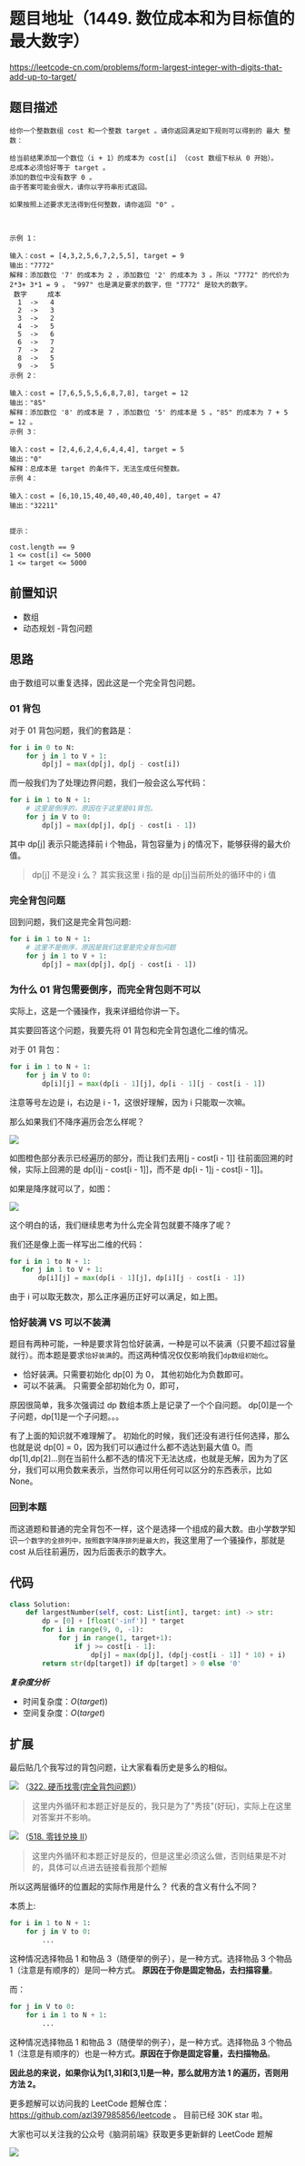 # 题目地址（1449. 数位成本和为目标值的最大数字）

https://leetcode-cn.com/problems/form-largest-integer-with-digits-that-add-up-to-target/

## 题目描述

```
给你一个整数数组 cost 和一个整数 target 。请你返回满足如下规则可以得到的 最大 整数：

给当前结果添加一个数位（i + 1）的成本为 cost[i] （cost 数组下标从 0 开始）。
总成本必须恰好等于 target 。
添加的数位中没有数字 0 。
由于答案可能会很大，请你以字符串形式返回。

如果按照上述要求无法得到任何整数，请你返回 "0" 。

 

示例 1：

输入：cost = [4,3,2,5,6,7,2,5,5], target = 9
输出："7772"
解释：添加数位 '7' 的成本为 2 ，添加数位 '2' 的成本为 3 。所以 "7772" 的代价为 2*3+ 3*1 = 9 。 "997" 也是满足要求的数字，但 "7772" 是较大的数字。
 数字     成本
  1  ->   4
  2  ->   3
  3  ->   2
  4  ->   5
  5  ->   6
  6  ->   7
  7  ->   2
  8  ->   5
  9  ->   5
示例 2：

输入：cost = [7,6,5,5,5,6,8,7,8], target = 12
输出："85"
解释：添加数位 '8' 的成本是 7 ，添加数位 '5' 的成本是 5 。"85" 的成本为 7 + 5 = 12 。
示例 3：

输入：cost = [2,4,6,2,4,6,4,4,4], target = 5
输出："0"
解释：总成本是 target 的条件下，无法生成任何整数。
示例 4：

输入：cost = [6,10,15,40,40,40,40,40,40], target = 47
输出："32211"
 

提示：

cost.length == 9
1 <= cost[i] <= 5000
1 <= target <= 5000

```

## 前置知识

- 数组
- 动态规划
-背包问题

## 思路

由于数组可以重复选择，因此这是一个完全背包问题。

### 01 背包

对于 01 背包问题，我们的套路是：

```py
for i in 0 to N:
    for j in 1 to V + 1:
        dp[j] = max(dp[j], dp[j - cost[i])
```

而一般我们为了处理边界问题，我们一般会这么写代码：

```py
for i in 1 to N + 1:
    # 这里是倒序的，原因在于这里是01背包。
    for j in V to 0:
        dp[j] = max(dp[j], dp[j - cost[i - 1])
```

其中 dp[j] 表示只能选择前 i 个物品，背包容量为 j 的情况下，能够获得的最大价值。

> dp[j] 不是没 i 么？ 其实我这里 i 指的是 dp[j]当前所处的循环中的 i 值

### 完全背包问题

回到问题，我们这是完全背包问题:

```py
for i in 1 to N + 1:
    # 这里不是倒序，原因是我们这里是完全背包问题
    for j in 1 to V + 1:
        dp[j] = max(dp[j], dp[j - cost[i - 1])

```

### 为什么 01 背包需要倒序，而完全背包则不可以

实际上，这是一个骚操作，我来详细给你讲一下。

其实要回答这个问题，我要先将 01 背包和完全背包退化二维的情况。

对于 01 背包：

```py
for i in 1 to N + 1:
    for j in V to 0:
        dp[i][j] = max(dp[i - 1][j], dp[i - 1][j - cost[i - 1])
```

注意等号左边是 i，右边是 i - 1，这很好理解，因为 i 只能取一次嘛。

那么如果我们不降序遍历会怎么样呢？

![](https://tva1.sinaimg.cn/large/007S8ZIlly1gfaqt9hh8hj30uy0giabo.jpg)

如图橙色部分表示已经遍历的部分，而让我们去用[j - cost[i - 1]] 往前面回溯的时候，实际上回溯的是 dp[i]j - cost[i - 1]]，而不是 dp[i - 1]j - cost[i - 1]]。

如果是降序就可以了，如图：

![](https://tva1.sinaimg.cn/large/007S8ZIlly1gfaqtkc1cmj30u80fcmyo.jpg)

这个明白的话，我们继续思考为什么完全背包就要不降序了呢？

我们还是像上面一样写出二维的代码：

```py
for i in 1 to N + 1:
   for j in 1 to V + 1:
       dp[i][j] = max(dp[i - 1][j], dp[i][j - cost[i - 1])

```

由于 i 可以取无数次，那么正序遍历正好可以满足，如上图。

### 恰好装满 VS 可以不装满

题目有两种可能，一种是要求背包恰好装满，一种是可以不装满（只要不超过容量就行）。而本题是要求`恰好装满`的。而这两种情况仅仅影响我们`dp数组初始化`。

- 恰好装满。只需要初始化 dp[0] 为 0， 其他初始化为负数即可。
- 可以不装满。 只需要全部初始化为 0，即可，

原因很简单，我多次强调过 dp 数组本质上是记录了一个个自问题。 dp[0]是一个子问题，dp[1]是一个子问题。。。

有了上面的知识就不难理解了。 初始化的时候，我们还没有进行任何选择，那么也就是说 dp[0] = 0，因为我们可以通过什么都不选达到最大值 0。而 dp[1],dp[2]...则在当前什么都不选的情况下无法达成，也就是无解，因为为了区分，我们可以用负数来表示，当然你可以用任何可以区分的东西表示，比如 None。

### 回到本题

而这道题和普通的完全背包不一样，这个是选择一个组成的最大数。由小学数学知识`一个数字的全排列中，按照数字降序排列是最大的`，我这里用了一个骚操作，那就是 cost 从后往前遍历，因为后面表示的数字大。

## 代码

```py
class Solution:
    def largestNumber(self, cost: List[int], target: int) -> str:
        dp = [0] + [float('-inf')] * target
        for i in range(9, 0, -1):
            for j in range(1, target+1):
                if j >= cost[i - 1]:
                    dp[j] = max(dp[j], (dp[j-cost[i - 1]] * 10) + i)
        return str(dp[target]) if dp[target] > 0 else '0'

```

**_复杂度分析_**

- 时间复杂度：$O(target))$
- 空间复杂度：$O(target)$

## 扩展

最后贴几个我写过的背包问题，让大家看看历史是多么的相似。

![](https://tva1.sinaimg.cn/large/007S8ZIlly1gfaqty4tg3j31iq0sotdg.jpg)
（[322. 硬币找零(完全背包问题)](https://github.com/azl397985856/leetcode/blob/master/problems/322.coin-change.md)）

> 这里内外循环和本题正好是反的，我只是为了"秀技"(好玩)，实际上在这里对答案并不影响。

![](https://tva1.sinaimg.cn/large/007S8ZIlly1gfaqu6xzg5j31go0gwq4o.jpg)
（[518. 零钱兑换 II](https://github.com/azl397985856/leetcode/blob/master/problems/518.coin-change-2.md)）

> 这里内外循环和本题正好是反的，但是这里必须这么做，否则结果是不对的，具体可以点进去链接看我那个题解

所以这两层循环的位置起的实际作用是什么？ 代表的含义有什么不同？

本质上:

```py
for i in 1 to N + 1:
    for j in V to 0:
        ...

```

这种情况选择物品 1 和物品 3（随便举的例子），是一种方式。选择物品 3 个物品 1（注意是有顺序的）是同一种方式。 **原因在于你是固定物品，去扫描容量**。

而：

```py
for j in V to 0:
    for i in 1 to N + 1:
        ...

```

这种情况选择物品 1 和物品 3（随便举的例子），是一种方式。选择物品 3 个物品 1（注意是有顺序的）也是一种方式。**原因在于你是固定容量，去扫描物品**。

**因此总的来说，如果你认为[1,3]和[3,1]是一种，那么就用方法 1 的遍历，否则用方法 2。**

更多题解可以访问我的 LeetCode 题解仓库：https://github.com/azl397985856/leetcode 。 目前已经 30K star 啦。

大家也可以关注我的公众号《脑洞前端》获取更多更新鲜的 LeetCode 题解

![](https://tva1.sinaimg.cn/large/007S8ZIlly1gfaq00p8stj30x20iw7b0.jpg)
